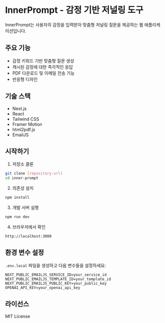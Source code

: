 # InnerPrompt - 감정 기반 저널링 도구

InnerPrompt는 사용자의 감정을 입력받아 맞춤형 저널링 질문을 제공하는 웹 애플리케이션입니다.

## 주요 기능

- 감정 키워드 기반 맞춤형 질문 생성
- 캐시된 감정에 대한 즉각적인 응답
- PDF 다운로드 및 이메일 전송 기능
- 반응형 디자인

## 기술 스택

- Next.js
- React
- Tailwind CSS
- Framer Motion
- html2pdf.js
- EmailJS

## 시작하기

1. 저장소 클론
```bash
git clone [repository-url]
cd inner-prompt
```

2. 의존성 설치
```bash
npm install
```

3. 개발 서버 실행
```bash
npm run dev
```

4. 브라우저에서 확인
```
http://localhost:3000
```

## 환경 변수 설정

`.env.local` 파일을 생성하고 다음 변수들을 설정하세요:

```
NEXT_PUBLIC_EMAILJS_SERVICE_ID=your_service_id
NEXT_PUBLIC_EMAILJS_TEMPLATE_ID=your_template_id
NEXT_PUBLIC_EMAILJS_PUBLIC_KEY=your_public_key
OPENAI_API_KEY=your_openai_api_key
```

## 라이선스

MIT License 